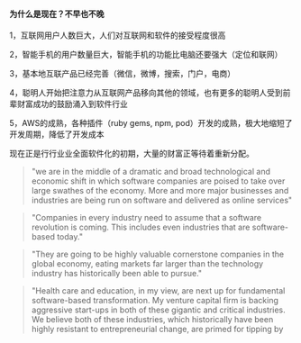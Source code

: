 #### 为什么是现在？不早也不晚

1，互联网用户人数巨大，人们对互联网和软件的接受程度很高

2，智能手机的用户数量巨大，智能手机的功能比电脑还要强大（定位和联网）

3，基本地互联产品已经完善（微信，微博，搜索，门户，电商）

4，聪明人开始把注意力从互联网产品移向其他的领域，也有更多的聪明人受到前辈财富成功的鼓励涌入到软件行业

5，AWS的成熟，各种插件（ruby gems, npm, pod）开发的成熟，极大地缩短了开发周期，降低了开发成本

现在正是行行业业全面软件化的初期，大量的财富正等待着重新分配。

> "we are in the middle of a dramatic and broad technological and economic shift in which software companies are poised to take over large swathes of the economy. More and more major businesses and industries are being run on software and delivered as online services"

> "Companies in every industry need to assume that a software revolution is coming. This includes even industries that are software-based today."

> "They are going to be highly valuable cornerstone companies in the global economy, eating markets far larger than the technology industry has historically been able to pursue."

> "Health care and education, in my view, are next up for fundamental software-based transformation. My venture capital firm is backing aggressive start-ups in both of these gigantic and critical industries. We believe both of these industries, which historically have been highly resistant to entrepreneurial change, are primed for tipping by
